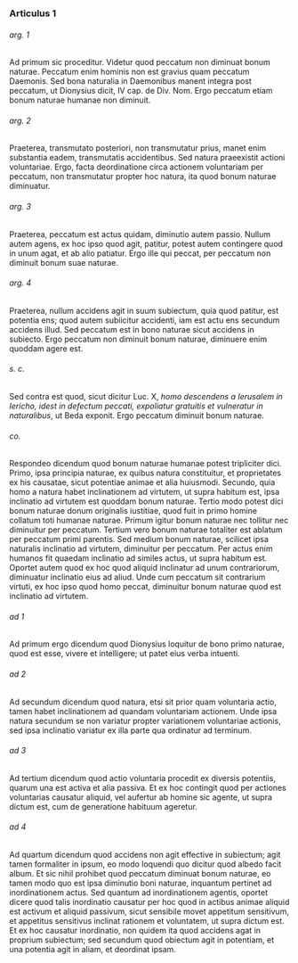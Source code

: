 ### Articulus 1

###### arg. 1
Ad primum sic proceditur. Videtur quod peccatum non diminuat bonum naturae. Peccatum enim hominis non est gravius quam peccatum Daemonis. Sed bona naturalia in Daemonibus manent integra post peccatum, ut Dionysius dicit, IV cap. de Div. Nom. Ergo peccatum etiam bonum naturae humanae non diminuit.

###### arg. 2
Praeterea, transmutato posteriori, non transmutatur prius, manet enim substantia eadem, transmutatis accidentibus. Sed natura praeexistit actioni voluntariae. Ergo, facta deordinatione circa actionem voluntariam per peccatum, non transmutatur propter hoc natura, ita quod bonum naturae diminuatur.

###### arg. 3
Praeterea, peccatum est actus quidam, diminutio autem passio. Nullum autem agens, ex hoc ipso quod agit, patitur, potest autem contingere quod in unum agat, et ab alio patiatur. Ergo ille qui peccat, per peccatum non diminuit bonum suae naturae.

###### arg. 4
Praeterea, nullum accidens agit in suum subiectum, quia quod patitur, est potentia ens; quod autem subiicitur accidenti, iam est actu ens secundum accidens illud. Sed peccatum est in bono naturae sicut accidens in subiecto. Ergo peccatum non diminuit bonum naturae, diminuere enim quoddam agere est.

###### s. c.
Sed contra est quod, sicut dicitur Luc. X, *homo descendens a Ierusalem in Iericho, idest in defectum peccati, expoliatur gratuitis et vulneratur in naturalibus*, ut Beda exponit. Ergo peccatum diminuit bonum naturae.

###### co.
Respondeo dicendum quod bonum naturae humanae potest tripliciter dici. Primo, ipsa principia naturae, ex quibus natura constituitur, et proprietates ex his causatae, sicut potentiae animae et alia huiusmodi. Secundo, quia homo a natura habet inclinationem ad virtutem, ut supra habitum est, ipsa inclinatio ad virtutem est quoddam bonum naturae. Tertio modo potest dici bonum naturae donum originalis iustitiae, quod fuit in primo homine collatum toti humanae naturae. Primum igitur bonum naturae nec tollitur nec diminuitur per peccatum. Tertium vero bonum naturae totaliter est ablatum per peccatum primi parentis. Sed medium bonum naturae, scilicet ipsa naturalis inclinatio ad virtutem, diminuitur per peccatum. Per actus enim humanos fit quaedam inclinatio ad similes actus, ut supra habitum est. Oportet autem quod ex hoc quod aliquid inclinatur ad unum contrariorum, diminuatur inclinatio eius ad aliud. Unde cum peccatum sit contrarium virtuti, ex hoc ipso quod homo peccat, diminuitur bonum naturae quod est inclinatio ad virtutem.

###### ad 1
Ad primum ergo dicendum quod Dionysius loquitur de bono primo naturae, quod est esse, vivere et intelligere; ut patet eius verba intuenti.

###### ad 2
Ad secundum dicendum quod natura, etsi sit prior quam voluntaria actio, tamen habet inclinationem ad quandam voluntariam actionem. Unde ipsa natura secundum se non variatur propter variationem voluntariae actionis, sed ipsa inclinatio variatur ex illa parte qua ordinatur ad terminum.

###### ad 3
Ad tertium dicendum quod actio voluntaria procedit ex diversis potentiis, quarum una est activa et alia passiva. Et ex hoc contingit quod per actiones voluntarias causatur aliquid, vel aufertur ab homine sic agente, ut supra dictum est, cum de generatione habituum ageretur.

###### ad 4
Ad quartum dicendum quod accidens non agit effective in subiectum; agit tamen formaliter in ipsum, eo modo loquendi quo dicitur quod albedo facit album. Et sic nihil prohibet quod peccatum diminuat bonum naturae, eo tamen modo quo est ipsa diminutio boni naturae, inquantum pertinet ad inordinationem actus. Sed quantum ad inordinationem agentis, oportet dicere quod talis inordinatio causatur per hoc quod in actibus animae aliquid est activum et aliquid passivum, sicut sensibile movet appetitum sensitivum, et appetitus sensitivus inclinat rationem et voluntatem, ut supra dictum est. Et ex hoc causatur inordinatio, non quidem ita quod accidens agat in proprium subiectum; sed secundum quod obiectum agit in potentiam, et una potentia agit in aliam, et deordinat ipsam.

